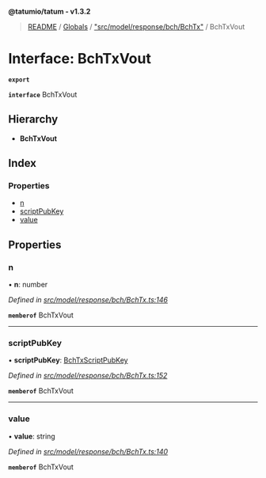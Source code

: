 **@tatumio/tatum - v1.3.2**

> [README](../README.md) / [Globals](../globals.md) / ["src/model/response/bch/BchTx"](../modules/_src_model_response_bch_bchtx_.md) / BchTxVout

# Interface: BchTxVout

**`export`** 

**`interface`** BchTxVout

## Hierarchy

* **BchTxVout**

## Index

### Properties

* [n](_src_model_response_bch_bchtx_.bchtxvout.md#n)
* [scriptPubKey](_src_model_response_bch_bchtx_.bchtxvout.md#scriptpubkey)
* [value](_src_model_response_bch_bchtx_.bchtxvout.md#value)

## Properties

### n

•  **n**: number

*Defined in [src/model/response/bch/BchTx.ts:146](https://github.com/tatumio/tatum-js/blob/b9ab1e4/src/model/response/bch/BchTx.ts#L146)*

**`memberof`** BchTxVout

___

### scriptPubKey

•  **scriptPubKey**: [BchTxScriptPubKey](_src_model_response_bch_bchtx_.bchtxscriptpubkey.md)

*Defined in [src/model/response/bch/BchTx.ts:152](https://github.com/tatumio/tatum-js/blob/b9ab1e4/src/model/response/bch/BchTx.ts#L152)*

**`memberof`** BchTxVout

___

### value

•  **value**: string

*Defined in [src/model/response/bch/BchTx.ts:140](https://github.com/tatumio/tatum-js/blob/b9ab1e4/src/model/response/bch/BchTx.ts#L140)*

**`memberof`** BchTxVout
